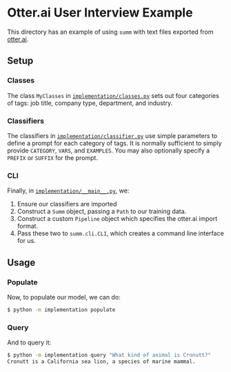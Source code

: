 # Otter.ai User Interview Example

This directory has an example of using `summ` with text files exported from [otter.ai](https://otter.ai).

## Setup

### Classes

The class `MyClasses` in [`implementation/classes.py`](implementation/classes.py) sets out four categories of tags: job title, company type, department, and industry.

### Classifiers

The classifiers in [`implementation/classifier.py`](implementation/classifier.py) use simple parameters to define a prompt for each category of tags. It is normally sufficient to simply provide `CATEGORY`, `VARS`, and `EXAMPLES`. You may also optionally specify a `PREFIX` or `SUFFIX` for the prompt.

### CLI

Finally, in [`implementation/__main__.py`](implementation/__main__.py), we:

1. Ensure our classifiers are imported
2. Construct a `Summ` object, passing a `Path` to our training data.
3. Construct a custom `Pipeline` object which specifies the otter.ai import format.
4. Pass these two to `summ.cli.CLI`, which creates a command line interface for us.

## Usage

### Populate

Now, to populate our model, we can do:

```bash
$ python -m implementation populate
```

### Query

And to query it:

```bash
$ python -m implementation query "What kind of animal is Cronutt?"
Cronutt is a California sea lion, a species of marine mammal.
```
